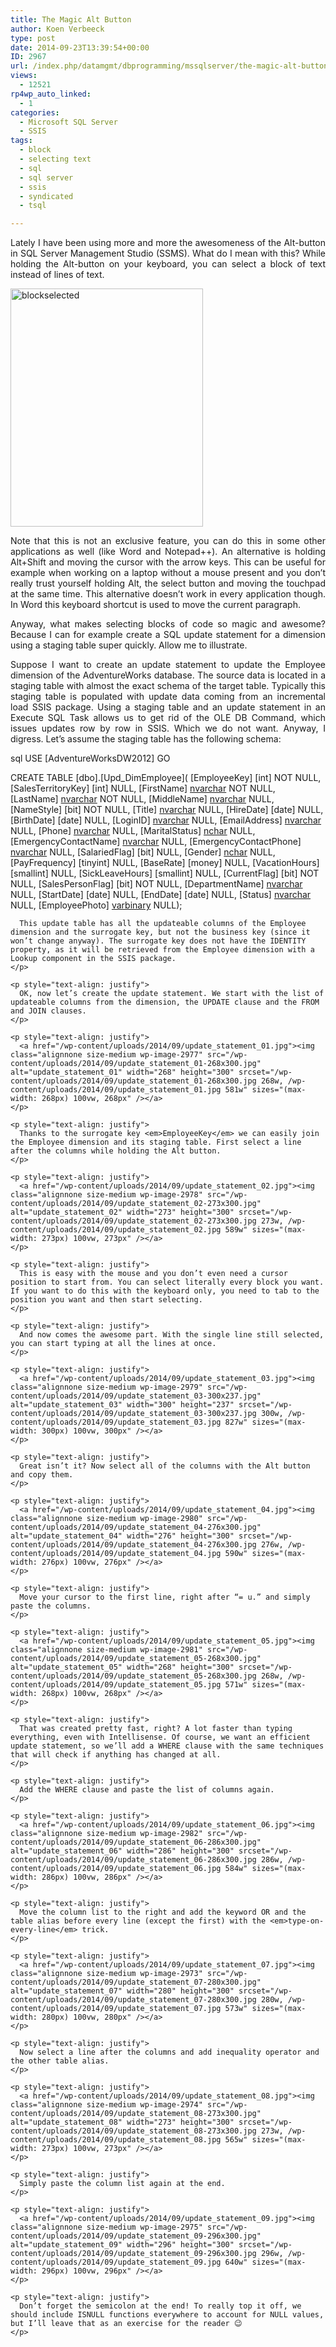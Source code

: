 ```yaml
---
title: The Magic Alt Button
author: Koen Verbeeck
type: post
date: 2014-09-23T13:39:54+00:00
ID: 2967
url: /index.php/datamgmt/dbprogramming/mssqlserver/the-magic-alt-button/
views:
  - 12521
rp4wp_auto_linked:
  - 1
categories:
  - Microsoft SQL Server
  - SSIS
tags:
  - block
  - selecting text
  - sql
  - sql server
  - ssis
  - syndicated
  - tsql

---
```

<p style="text-align: justify">
  Lately I have been using more and more the awesomeness of the Alt-button in SQL Server Management Studio (SSMS). What do I mean with this? While holding the Alt-button on your keyboard, you can select a block of text instead of lines of text.
</p>

<p style="text-align: justify">
  <a href="/wp-content/uploads/2014/09/blockselected.jpg"><img class="alignnone wp-image-2976" src="/wp-content/uploads/2014/09/blockselected-243x300.jpg" alt="blockselected" width="308" height="381" srcset="/wp-content/uploads/2014/09/blockselected-243x300.jpg 243w, /wp-content/uploads/2014/09/blockselected.jpg 571w" sizes="(max-width: 308px) 100vw, 308px" /></a>
</p>

<p style="text-align: justify">
  Note that this is not an exclusive feature, you can do this in some other applications as well (like Word and Notepad++). An alternative is holding Alt+Shift and moving the cursor with the arrow keys. This can be useful for example when working on a laptop without a mouse present and you don’t really trust yourself holding Alt, the select button and moving the touchpad at the same time. This alternative doesn’t work in every application though. In Word this keyboard shortcut is used to move the current paragraph.
</p>

<p style="text-align: justify">
  Anyway, what makes selecting blocks of code so magic and awesome? Because I can for example create a SQL update statement for a dimension using a staging table super quickly. Allow me to illustrate.
</p>

<p style="text-align: justify">
  Suppose I want to create an update statement to update the Employee dimension of the AdventureWorks database. The source data is located in a staging table with almost the exact schema of the target table. Typically this staging table is populated with update data coming from an incremental load SSIS package. Using a staging table and an update statement in an Execute SQL Task allows us to get rid of the OLE DB Command, which issues updates row by row in SSIS. Which we do not want. Anyway, I digress. Let’s assume the staging table has the following schema:
</p>

sql
USE [AdventureWorksDW2012]
GO

CREATE TABLE [dbo].[Upd_DimEmployee](
	[EmployeeKey] [int] NOT NULL,
	[SalesTerritoryKey] [int] NULL,
	[FirstName] [nvarchar](50) NOT NULL,
	[LastName] [nvarchar](50) NOT NULL,
	[MiddleName] [nvarchar](50) NULL,
	[NameStyle] [bit] NOT NULL,
	[Title] [nvarchar](50) NULL,
	[HireDate] [date] NULL,
	[BirthDate] [date] NULL,
	[LoginID] [nvarchar](256) NULL,
	[EmailAddress] [nvarchar](50) NULL,
	[Phone] [nvarchar](25) NULL,
	[MaritalStatus] [nchar](1) NULL,
	[EmergencyContactName] [nvarchar](50) NULL,
	[EmergencyContactPhone] [nvarchar](25) NULL,
	[SalariedFlag] [bit] NULL,
	[Gender] [nchar](1) NULL,
	[PayFrequency] [tinyint] NULL,
	[BaseRate] [money] NULL,
	[VacationHours] [smallint] NULL,
	[SickLeaveHours] [smallint] NULL,
	[CurrentFlag] [bit] NOT NULL,
	[SalesPersonFlag] [bit] NOT NULL,
	[DepartmentName] [nvarchar](50) NULL,
	[StartDate] [date] NULL,
	[EndDate] [date] NULL,
	[Status] [nvarchar](50) NULL,
	[EmployeePhoto] [varbinary](max) NULL);
```<p style="text-align: justify">
  This update table has all the updateable columns of the Employee dimension and the surrogate key, but not the business key (since it won’t change anyway). The surrogate key does not have the IDENTITY property, as it will be retrieved from the Employee dimension with a Lookup component in the SSIS package.
</p>

<p style="text-align: justify">
  OK, now let’s create the update statement. We start with the list of updateable columns from the dimension, the UPDATE clause and the FROM and JOIN clauses.
</p>

<p style="text-align: justify">
  <a href="/wp-content/uploads/2014/09/update_statement_01.jpg"><img class="alignnone size-medium wp-image-2977" src="/wp-content/uploads/2014/09/update_statement_01-268x300.jpg" alt="update_statement_01" width="268" height="300" srcset="/wp-content/uploads/2014/09/update_statement_01-268x300.jpg 268w, /wp-content/uploads/2014/09/update_statement_01.jpg 581w" sizes="(max-width: 268px) 100vw, 268px" /></a>
</p>

<p style="text-align: justify">
  Thanks to the surrogate key <em>EmployeeKey</em> we can easily join the Employee dimension and its staging table. First select a line after the columns while holding the Alt button.
</p>

<p style="text-align: justify">
  <a href="/wp-content/uploads/2014/09/update_statement_02.jpg"><img class="alignnone size-medium wp-image-2978" src="/wp-content/uploads/2014/09/update_statement_02-273x300.jpg" alt="update_statement_02" width="273" height="300" srcset="/wp-content/uploads/2014/09/update_statement_02-273x300.jpg 273w, /wp-content/uploads/2014/09/update_statement_02.jpg 589w" sizes="(max-width: 273px) 100vw, 273px" /></a>
</p>

<p style="text-align: justify">
  This is easy with the mouse and you don’t even need a cursor position to start from. You can select literally every block you want. If you want to do this with the keyboard only, you need to tab to the position you want and then start selecting.
</p>

<p style="text-align: justify">
  And now comes the awesome part. With the single line still selected, you can start typing at all the lines at once.
</p>

<p style="text-align: justify">
  <a href="/wp-content/uploads/2014/09/update_statement_03.jpg"><img class="alignnone size-medium wp-image-2979" src="/wp-content/uploads/2014/09/update_statement_03-300x237.jpg" alt="update_statement_03" width="300" height="237" srcset="/wp-content/uploads/2014/09/update_statement_03-300x237.jpg 300w, /wp-content/uploads/2014/09/update_statement_03.jpg 827w" sizes="(max-width: 300px) 100vw, 300px" /></a>
</p>

<p style="text-align: justify">
  Great isn’t it? Now select all of the columns with the Alt button and copy them.
</p>

<p style="text-align: justify">
  <a href="/wp-content/uploads/2014/09/update_statement_04.jpg"><img class="alignnone size-medium wp-image-2980" src="/wp-content/uploads/2014/09/update_statement_04-276x300.jpg" alt="update_statement_04" width="276" height="300" srcset="/wp-content/uploads/2014/09/update_statement_04-276x300.jpg 276w, /wp-content/uploads/2014/09/update_statement_04.jpg 590w" sizes="(max-width: 276px) 100vw, 276px" /></a>
</p>

<p style="text-align: justify">
  Move your cursor to the first line, right after “= u.” and simply paste the columns.
</p>

<p style="text-align: justify">
  <a href="/wp-content/uploads/2014/09/update_statement_05.jpg"><img class="alignnone size-medium wp-image-2981" src="/wp-content/uploads/2014/09/update_statement_05-268x300.jpg" alt="update_statement_05" width="268" height="300" srcset="/wp-content/uploads/2014/09/update_statement_05-268x300.jpg 268w, /wp-content/uploads/2014/09/update_statement_05.jpg 571w" sizes="(max-width: 268px) 100vw, 268px" /></a>
</p>

<p style="text-align: justify">
  That was created pretty fast, right? A lot faster than typing everything, even with Intellisense. Of course, we want an efficient update statement, so we’ll add a WHERE clause with the same techniques that will check if anything has changed at all.
</p>

<p style="text-align: justify">
  Add the WHERE clause and paste the list of columns again.
</p>

<p style="text-align: justify">
  <a href="/wp-content/uploads/2014/09/update_statement_06.jpg"><img class="alignnone size-medium wp-image-2982" src="/wp-content/uploads/2014/09/update_statement_06-286x300.jpg" alt="update_statement_06" width="286" height="300" srcset="/wp-content/uploads/2014/09/update_statement_06-286x300.jpg 286w, /wp-content/uploads/2014/09/update_statement_06.jpg 584w" sizes="(max-width: 286px) 100vw, 286px" /></a>
</p>

<p style="text-align: justify">
  Move the column list to the right and add the keyword OR and the table alias before every line (except the first) with the <em>type-on-every-line</em> trick.
</p>

<p style="text-align: justify">
  <a href="/wp-content/uploads/2014/09/update_statement_07.jpg"><img class="alignnone size-medium wp-image-2973" src="/wp-content/uploads/2014/09/update_statement_07-280x300.jpg" alt="update_statement_07" width="280" height="300" srcset="/wp-content/uploads/2014/09/update_statement_07-280x300.jpg 280w, /wp-content/uploads/2014/09/update_statement_07.jpg 573w" sizes="(max-width: 280px) 100vw, 280px" /></a>
</p>

<p style="text-align: justify">
  Now select a line after the columns and add inequality operator and the other table alias.
</p>

<p style="text-align: justify">
  <a href="/wp-content/uploads/2014/09/update_statement_08.jpg"><img class="alignnone size-medium wp-image-2974" src="/wp-content/uploads/2014/09/update_statement_08-273x300.jpg" alt="update_statement_08" width="273" height="300" srcset="/wp-content/uploads/2014/09/update_statement_08-273x300.jpg 273w, /wp-content/uploads/2014/09/update_statement_08.jpg 565w" sizes="(max-width: 273px) 100vw, 273px" /></a>
</p>

<p style="text-align: justify">
  Simply paste the column list again at the end.
</p>

<p style="text-align: justify">
  <a href="/wp-content/uploads/2014/09/update_statement_09.jpg"><img class="alignnone size-medium wp-image-2975" src="/wp-content/uploads/2014/09/update_statement_09-296x300.jpg" alt="update_statement_09" width="296" height="300" srcset="/wp-content/uploads/2014/09/update_statement_09-296x300.jpg 296w, /wp-content/uploads/2014/09/update_statement_09.jpg 640w" sizes="(max-width: 296px) 100vw, 296px" /></a>
</p>

<p style="text-align: justify">
  Don’t forget the semicolon at the end! To really top it off, we should include ISNULL functions everywhere to account for NULL values, but I’ll leave that as an exercise for the reader 😉
</p>